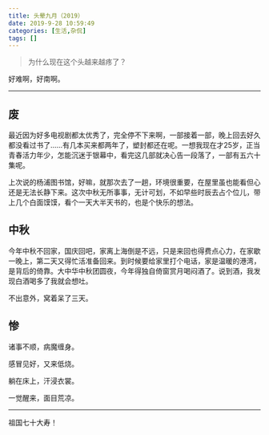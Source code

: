 ```yaml
---
title: 头晕九月（2019）
date: 2019-9-28 10:59:49
categories: [生活,杂侃]
tags: []
---
```


> 为什么现在这个头越来越疼了？

好难啊，好南啊。

---

## 废
最近因为好多电视剧都太优秀了，完全停不下来啊，一部接着一部，晚上回去好久都没看过书了……有几本买来都两年了，塑封都还在呢。一想我现在才25岁，正当青春活力年少，怎能沉迷于银幕中，看完这几部就决心告一段落了，一部有五六十集呢。

上次说的杨浦图书馆，好嘛，就那次去了一趟，环境很重要，在屋里虽也能看但心还是无法长静下来。这次中秋无所事事，无计可划，不如早些时辰去占个位儿，带上几个白面馍馍，看个一天大半天书的，也是个快乐的想法。

## 中秋
今年中秋不回家，国庆回吧，家离上海倒是不远，只是来回也得费点心力，在家歇一晚上，第二天又得忙活准备回来。到时候要给家里打个电话，家是温暖的港湾，是背后的倚靠。大中华中秋团圆夜，今年得独自倚窗赏月喝闷酒了。说到酒，我发现白酒喝多了我就会想吐。

不出意外，窝着呆了三天。

## 惨

诸事不顺，病魔缠身。

感冒见好，又来低烧。

躺在床上，汗浸衣裳。

一觉醒来，面目荒凉。

---
祖国七十大寿！